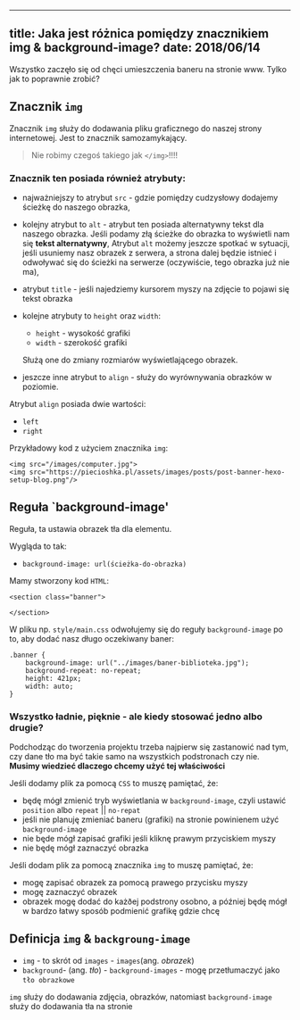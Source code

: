----
title: Jaka jest różnica pomiędzy znacznikiem img & background-image?
date: 2018/06/14
----

Wszystko zaczęło się od chęci umieszczenia baneru na stronie www.
Tylko jak to poprawnie zrobić?

## Znacznik `img`

Znacznik `img` służy do dodawania  pliku graficznego do naszej strony
internetowej. Jest to znacznik samozamykający.
> Nie robimy czegoś takiego jak `</img>`!!!!

### Znacznik ten posiada również atrybuty:

* najważniejszy to atrybut `src` - gdzie pomiędzy cudzysłowy dodajemy
 ścieżkę do naszego obrazka,
* kolejny atrybut to `alt` - atrybut ten posiada alternatywny tekst
dla naszego obrazka. Jeśli podamy złą ścieżke do obrazka to wyświetli
nam się **tekst alternatywny**,
Atrybut `alt` możemy jeszcze spotkać w sytuacji, jeśli usuniemy nasz
obrazek z serwera, a strona dalej będzie istnieć i odwoływać się do
ścieżki na serwerze (oczywiście, tego obrazka już nie ma),
* atrybut `title` - jeśli najedziemy kursorem myszy na zdjęcie to
pojawi się tekst obrazka
* kolejne atrybuty to `height` oraz `width`:
    * `height` - wysokość grafiki
    * `width` - szerokość grafiki

    Służą one do zmiany rozmiarów wyświetlającego obrazek.

* jeszcze inne atrybut to `align` - służy do wyrównywania obrazków w
poziomie.

Atrybut `align` posiada dwie wartości:

* `left`
* `right`

Przykładowy kod z użyciem znacznika `img`:

```
<img src="/images/computer.jpg">
<img src="https://piecioshka.pl/assets/images/posts/post-banner-hexo-setup-blog.png"/>
```

## Reguła `background-image'
Reguła, ta ustawia obrazek tła dla elementu.

Wygląda to tak:
* `background-image: url(ścieżka-do-obrazka)`

Mamy stworzony kod `HTML`:

```
<section class="banner">

</section>
```

W pliku np. `style/main.css` odwołujemy się do reguły `background-image`
po to, aby dodać nasz długo oczekiwany baner:

```
.banner {
    background-image: url("../images/baner-biblioteka.jpg");
    background-repeat: no-repeat;
    height: 421px;
    width: auto;
}
```

### Wszystko ładnie, pięknie - ale kiedy stosować jedno albo drugie?

Podchodząc do tworzenia projektu trzeba najpierw się zastanowić nad tym,
czy dane tło ma być takie samo na wszystkich podstronach czy nie.
**Musimy wiedzieć dlaczego chcemy użyć tej właściwości**

Jeśli dodamy plik za pomocą `CSS` to muszę pamiętać, że:
* będę mógł zmienić tryb wyświetlania w `background-image`, czyli ustawić
 `position` albo `repeat` || `no-repat`
* jeśli nie planuję zmieniać baneru (grafiki) na stronie powinienem użyć
 `background-image`
* nie będe mógł zapisać grafiki jeśli kliknę prawym przyciskiem myszy
* nie będę mógł zaznaczyć obrazka

Jeśli dodam plik za pomocą znacznika `img` to muszę pamiętać, że:

* mogę zapisać obrazek za pomocą prawego przycisku myszy
* mogę zaznaczyć obrazek
* obrazek mogę dodać do każðej podstrony osobno, a później będę mógł w
bardzo łatwy sposób podmienić grafikę gdzie chcę

## Definicja `img` & `backgroung-image`

- `img` - to skrót od `images`
        - `images`(ang. *obrazek*)
- `background`- (ang. *tło*)
        - `background-images` - mogę przetłumaczyć jako `tło obrazkowe`


`img` służy do dodawania zdjęcia, obrazków, natomiast `background-image`
służy do dodawania tła na stronie


